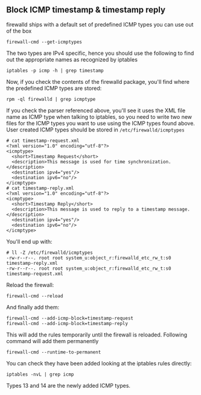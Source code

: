 ## Block ICMP timestamp & timestamp reply

firewalld ships with a default set of predefined ICMP types you can use out of the box

`firewall-cmd --get-icmptypes`

The two types are IPv4 specific, hence you should use the following to find out the appropriate names as recognized by iptables

`iptables -p icmp -h | grep timestamp`

Now, if you check the contents of the firewalld package, you'll find where the predefined ICMP types are stored:

`rpm -ql firewalld | grep icmptype`

If you check the parser referenced above, you'll see it uses the XML file name as ICMP type when talking to iptables, so you need to write two new files for the ICMP types you want to use using the ICMP types found above. User created ICMP types should be stored in `/etc/firewalld/icmptypes`

```
# cat timestamp-request.xml
<?xml version="1.0" encoding="utf-8"?>
<icmptype>
  <short>Timestamp Request</short>
  <description>This message is used for time synchronization.</description>
  <destination ipv4="yes"/>
  <destination ipv6="no"/>
</icmptype>
# cat timestamp-reply.xml
<?xml version="1.0" encoding="utf-8"?>
<icmptype>
  <short>Timestamp Reply</short>
  <description>This message is used to reply to a timestamp message.</description>
  <destination ipv4="yes"/>
  <destination ipv6="no"/>
</icmptype>

```

You'll end up with:

```
# ll -Z /etc/firewalld/icmptypes
-rw-r--r--. root root system_u:object_r:firewalld_etc_rw_t:s0 timestamp-reply.xml
-rw-r--r--. root root system_u:object_r:firewalld_etc_rw_t:s0 timestamp-request.xml

```

Reload the firewall:

`firewall-cmd --reload`

And finally add them:

```
firewall-cmd --add-icmp-block=timestamp-request
firewall-cmd --add-icmp-block=timestamp-reply

```

This will add the rules temporarily until the firewall is reloaded. Following command will add them permanently

`firewall-cmd --runtime-to-permanent`

You can check they have been added looking at the iptables rules directly:

`iptables -nvL | grep icmp`

Types 13 and 14 are the newly added ICMP types.